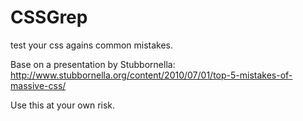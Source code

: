 CSSGrep
=======

test your css agains common mistakes.

Base on a presentation by Stubbornella: http://www.stubbornella.org/content/2010/07/01/top-5-mistakes-of-massive-css/

Use this at your own risk.
